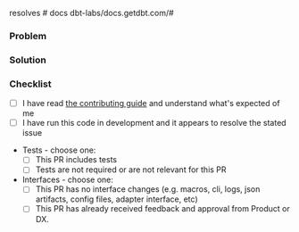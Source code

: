 resolves #
docs dbt-labs/docs.getdbt.com/#

<!---
  Include the number of the issue addressed by this PR above if applicable.
  PRs for code changes without an associated issue *will not be merged*.
  See CONTRIBUTING.md for more information.

  Include the number of the docs issue that was opened for this issue. If
  this change has no user-facing implications, "N/A" suffices instead. New
  docs tickets can be created[here](https://github.com/dbt-labs/docs.getdbt.com/issues/new/choose).
-->

### Problem

<!---
  Describe the problem this PR is solving. What is the application state
  before this PR is merged?
-->

### Solution

<!---
  Describe the way this PR solves the above problem. Add as much detail as you
  can to help reviewers understand your changes. Include any alternatives and
  tradeoffs you considered.
-->

### Checklist

- [ ] I have read [the contributing guide](https://github.com/dbt-labs/dbt-core/blob/main/CONTRIBUTING.md) and understand what's expected of me
- [ ] I have run this code in development and it appears to resolve the stated issue
- Tests - choose one:
    - [ ] This PR includes tests
    - [ ] Tests are not required or are not relevant for this PR
- Interfaces - choose one:
    - [ ] This PR has no interface changes (e.g. macros, cli, logs, json artifacts, config files, adapter interface, etc)
    - [ ] This PR has already received feedback and approval from Product or DX.
